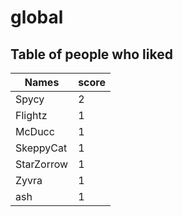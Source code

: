 # global
## Table of people who liked
Names | score
--- | ---
Spycy | 2
Flightz | 1
McDucc | 1
SkeppyCat | 1
StarZorrow | 1
Zyvra | 1
ash | 1
